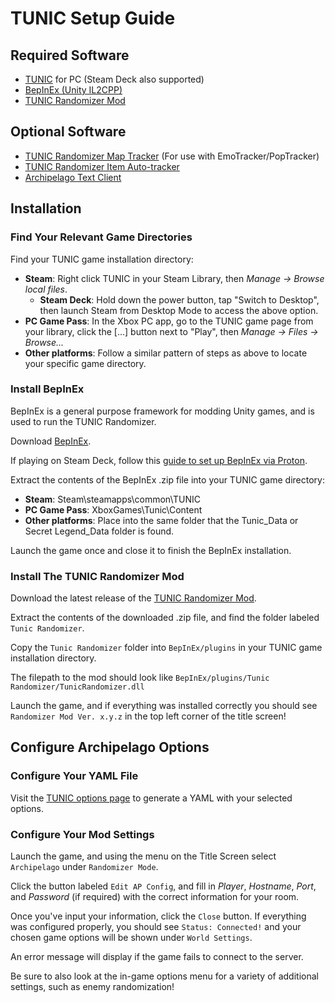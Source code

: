# TUNIC Setup Guide

## Required Software

- [TUNIC](https://tunicgame.com/) for PC (Steam Deck also supported)
- [BepInEx (Unity IL2CPP)](https://github.com/BepInEx/BepInEx/releases/tag/v6.0.0-pre.1)
- [TUNIC Randomizer Mod](https://github.com/silent-destroyer/tunic-randomizer/releases/latest)

## Optional Software
- [TUNIC Randomizer Map Tracker](https://github.com/SapphireSapphic/TunicTracker/releases/latest) (For use with EmoTracker/PopTracker)
- [TUNIC Randomizer Item Auto-tracker](https://github.com/radicoon/tunic-rando-tracker/releases/latest)
- [Archipelago Text Client](https://github.com/ArchipelagoMW/Archipelago/releases/latest)

## Installation

### Find Your Relevant Game Directories

Find your TUNIC game installation directory:

- **Steam**: Right click TUNIC in your Steam Library, then *Manage → Browse local files*.<br>
  - **Steam Deck**: Hold down the power button, tap "Switch to Desktop", then launch Steam from Desktop Mode to access the above option.
- **PC Game Pass**: In the Xbox PC app, go to the TUNIC game page from your library, click the [...] button next to "Play", then 
*Manage → Files → Browse...*<br>
- **Other platforms**: Follow a similar pattern of steps as above to locate your specific game directory.

### Install BepInEx

BepInEx is a general purpose framework for modding Unity games, and is used to run the TUNIC Randomizer.

Download [BepInEx](https://github.com/BepInEx/BepInEx/releases/download/v6.0.0-pre.1/BepInEx_UnityIL2CPP_x64_6.0.0-pre.1.zip).

If playing on Steam Deck, follow this [guide to set up BepInEx via Proton](https://docs.bepinex.dev/articles/advanced/proton_wine.html).

Extract the contents of the BepInEx .zip file into your TUNIC game directory:<br>
- **Steam**: Steam\steamapps\common\TUNIC<br>
- **PC Game Pass**: XboxGames\Tunic\Content<br>
- **Other platforms**: Place into the same folder that the Tunic_Data or Secret Legend_Data folder is found.

Launch the game once and close it to finish the BepInEx installation.

### Install The TUNIC Randomizer Mod

Download the latest release of the [TUNIC Randomizer Mod](https://github.com/silent-destroyer/tunic-randomizer/releases/latest).

Extract the contents of the downloaded .zip file, and find the folder labeled `Tunic Randomizer`.

Copy the `Tunic Randomizer` folder into `BepInEx/plugins` in your TUNIC game installation directory. 

The filepath to the mod should look like `BepInEx/plugins/Tunic Randomizer/TunicRandomizer.dll`<br>

Launch the game, and if everything was installed correctly you should see `Randomizer Mod Ver. x.y.z` in the top left corner of the title screen!

## Configure Archipelago Options

### Configure Your YAML File

Visit the [TUNIC options page](/games/Tunic/player-options) to generate a YAML with your selected options.

### Configure Your Mod Settings
Launch the game, and using the menu on the Title Screen select `Archipelago` under `Randomizer Mode`. 

Click the button labeled `Edit AP Config`, and fill in *Player*, *Hostname*, *Port*, and *Password* (if required) with the correct information for your room.

Once you've input your information, click the `Close` button. If everything was configured properly, you should see `Status: Connected!` and your chosen game options will be shown under `World Settings`.

An error message will display if the game fails to connect to the server.

Be sure to also look at the in-game options menu for a variety of additional settings, such as enemy randomization!